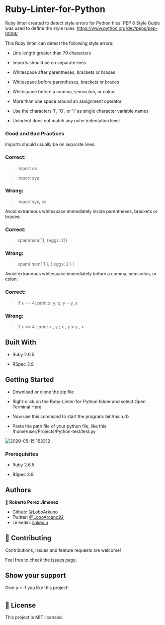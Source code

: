 # Ruby-Linter-for-Python
Ruby linter created to detect style errors for Python files.
PEP 8 Style Guide was used to define the style rules: https://www.python.org/dev/peps/pep-0008/

This Ruby linter can detect the following style errors:

- Line length greater than 79 characters

- Imports should be on separate lines

- Whitespace after parentheses, brackets or braces

- Whitespace before parentheses, brackets or braces

- Whitespace before a comma, semicolon, or colon

- More than one space around an assignment operator

- Use the characters 'l', 'O', or 'I' as single character variable names

- Unindent does not match any outer indentation level

### Good and Bad Practices

Imports should usually be on separate lines:

### Correct:
> import os

> import sys

### Wrong:
> import sys, os

Avoid extraneous whitespace immediately inside parentheses, brackets or braces:

### Correct:
> spam(ham[1], {eggs: 2})

### Wrong:
> spam( ham[ 1 ], { eggs: 2 } )

Avoid extraneous whitespace immediately before a comma, semicolon, or colon:

### Correct:
> if x == 4: print x, y; x, y = y, x

### Wrong:
> if x == 4 : print x , y ; x , y = y , x

## Built With

- Ruby 2.6.5

- RSpec 3.9

## Getting Started

- Download or clone the zip file

- Right-click on the Ruby-Linter-for-Python folder and select Open Terminal Here

- Now use this command to start the program: bin/main.rb

- Paste the path file of your python file, like this /home/user/Projects/Python-test/test.py

![2020-05-15 162312](https://user-images.githubusercontent.com/33432289/82097833-4d700000-96c9-11ea-9320-bf7899d302e6.jpg)

### Prerequisites

- Ruby 2.6.5

- RSpec 3.9

## Authors

👤 **Roberto Perez Jimenez**

- Github: [@LoboArkano](https://github.com/LoboArkano)
- Twitter: [@LoboArcano92](https://twitter.com/LoboArcano92)
- Linkedin: [linkedin](https://www.linkedin.com/in/jos%C3%A9-roberto-p%C3%A9rez-jim%C3%A9nez-97a729195/ )

## 🤝 Contributing

Contributions, issues and feature requests are welcome!

Feel free to check the [issues page](https://github.com/LoboArkano/Ruby-Linter-for-Python/issues).

## Show your support

Give a ⭐️ if you like this project!
 
## 📝 License

This project is MIT licensed.
